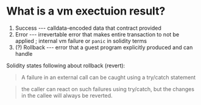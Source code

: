# What is a vm exectuion result?

1. Success --- calldata-encoded data that contract provided
2. Error --- irrevertable error that makes entire transaction to not be applied ; internal vm failure or `panic` in solidity terms
3. (?) Rollback --- error that a guest program explicitly produced and can handle

Solidity states following about rollback (revert):

> A failure in an external call can be caught using a try/catch statement

> the caller can react on such failures using try/catch, but the changes in the callee will always be reverted.
